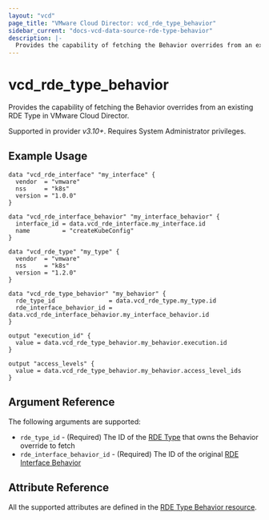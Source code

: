 ```yaml
---
layout: "vcd"
page_title: "VMware Cloud Director: vcd_rde_type_behavior"
sidebar_current: "docs-vcd-data-source-rde-type-behavior"
description: |-
  Provides the capability of fetching the Behavior overrides from an existing RDE Type in VMware Cloud Director.
---
```


# vcd\_rde\_type\_behavior

Provides the capability of fetching the Behavior overrides from an existing RDE Type in VMware Cloud Director.

Supported in provider *v3.10+*. Requires System Administrator privileges.

## Example Usage

```hcl
data "vcd_rde_interface" "my_interface" {
  vendor  = "vmware"
  nss     = "k8s"
  version = "1.0.0"
}

data "vcd_rde_interface_behavior" "my_interface_behavior" {
  interface_id = data.vcd_rde_interface.my_interface.id
  name         = "createKubeConfig"
}

data "vcd_rde_type" "my_type" {
  vendor  = "vmware"
  nss     = "k8s"
  version = "1.2.0"
}

data "vcd_rde_type_behavior" "my_behavior" {
  rde_type_id               = data.vcd_rde_type.my_type.id
  rde_interface_behavior_id = data.vcd_rde_interface_behavior.my_interface_behavior.id
}

output "execution_id" {
  value = data.vcd_rde_type_behavior.my_behavior.execution.id
}

output "access_levels" {
  value = data.vcd_rde_type_behavior.my_behavior.access_level_ids
}
```

## Argument Reference

The following arguments are supported:

* `rde_type_id` - (Required) The ID of the [RDE Type](/providers/vmware/vcd/latest/docs/data-sources/rde_type) that owns the Behavior override to fetch
* `rde_interface_behavior_id` - (Required) The ID of the original [RDE Interface Behavior](/providers/vmware/vcd/latest/docs/data-sources/rde_interface_behavior)

## Attribute Reference

All the supported attributes are defined in the
[RDE Type Behavior resource](/providers/vmware/vcd/latest/docs/resources/rde_type_behavior#argument-reference).
